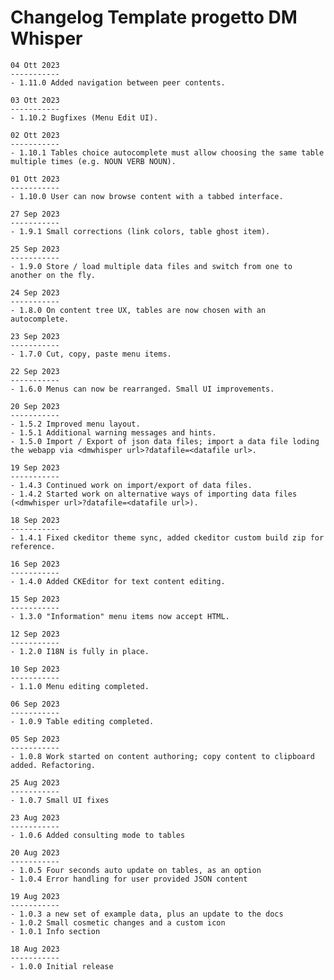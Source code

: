# Changelog Template progetto DM Whisper


    04 Ott 2023
    -----------
    - 1.11.0 Added navigation between peer contents.

    03 Ott 2023
    -----------
    - 1.10.2 Bugfixes (Menu Edit UI).

    02 Ott 2023
    -----------
    - 1.10.1 Tables choice autocomplete must allow choosing the same table multiple times (e.g. NOUN VERB NOUN).

    01 Ott 2023
    -----------
    - 1.10.0 User can now browse content with a tabbed interface.

    27 Sep 2023
    -----------
    - 1.9.1 Small corrections (link colors, table ghost item).

    25 Sep 2023
    -----------
    - 1.9.0 Store / load multiple data files and switch from one to another on the fly.

    24 Sep 2023
    -----------
    - 1.8.0 On content tree UX, tables are now chosen with an autocomplete.

    23 Sep 2023
    -----------
    - 1.7.0 Cut, copy, paste menu items.

    22 Sep 2023
    -----------
    - 1.6.0 Menus can now be rearranged. Small UI improvements.

    20 Sep 2023
    -----------
    - 1.5.2 Improved menu layout.
    - 1.5.1 Additional warning messages and hints.
    - 1.5.0 Import / Export of json data files; import a data file loding the webapp via <dmwhisper url>?datafile=<datafile url>.

    19 Sep 2023
    -----------
    - 1.4.3 Continued work on import/export of data files.
    - 1.4.2 Started work on alternative ways of importing data files (<dmwhisper url>?datafile=<datafile url>).

    18 Sep 2023
    -----------
    - 1.4.1 Fixed ckeditor theme sync, added ckeditor custom build zip for reference.

    16 Sep 2023
    -----------
    - 1.4.0 Added CKEditor for text content editing.

    15 Sep 2023
    -----------
    - 1.3.0 "Information" menu items now accept HTML.

    12 Sep 2023
    -----------
    - 1.2.0 I18N is fully in place.

    10 Sep 2023
    -----------
    - 1.1.0 Menu editing completed.

    06 Sep 2023
    -----------
    - 1.0.9 Table editing completed.

    05 Sep 2023
    -----------
    - 1.0.8 Work started on content authoring; copy content to clipboard added. Refactoring.

    25 Aug 2023
    -----------
    - 1.0.7 Small UI fixes

    23 Aug 2023
    -----------
    - 1.0.6 Added consulting mode to tables

    20 Aug 2023
    -----------
    - 1.0.5 Four seconds auto update on tables, as an option
    - 1.0.4 Error handling for user provided JSON content
  
    19 Aug 2023
    -----------
    - 1.0.3 a new set of example data, plus an update to the docs
    - 1.0.2 Small cosmetic changes and a custom icon
    - 1.0.1 Info section

    18 Aug 2023
    -----------
    - 1.0.0 Initial release